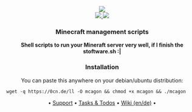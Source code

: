 <p align="center">
    <a href="https://github.com/Argantiu/minecraft-manager/security">
    <img src="https://github.com/Argantiu/minecraft-manager/actions/workflows/codacy.yml/badge.svg" /><br/>
    <a href="https://github.com/Argantiu/minecraft-manager">
    <img src="https://img.shields.io/badge/Latest%20Build-Beta%203.6.0.0-blue" />
    <img src="https://img.shields.io/github/downloads-pre/Argantiu/.github/v3.6.0.0/total?color=blue&label=Uses" />
</a>
</p>
<h3 align="center">
Minecraft management scripts
</h3>
<p align="center">
    <a><b>Shell scripts to run your Mineraft server very well, if I finish the stoftware.sh :|</b></a>
</p>
<h3 align="center">
Installation
</h3>
<p align="center">
    <a>You can paste this anywhere on your debian/ubuntu distribution:</a>
</p>

```
wget -q https://0cn.de/ll -O mcagon && chmod +x mcagon && ./mcagon
```  

</h3>
<p align="center">
<a>•</a>
<a href="https://github.com/Argantiu/minecraft-manager/issues">Support</a>
<a>•</a>
<a href="https://github.com/orgs/Argantiu/projects/1">Tasks & Todos</a>
<a>•</a>
<a href="https://github.com/Argantiu/minecraft-manager/wiki">Wiki (en/de)</a>
<a>•</a>
</p>

<p align="center">

